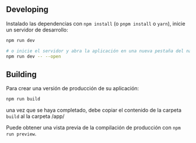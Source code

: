 

## Developing

Instalado las dependencias con `npm install` (o `pnpm install` o `yarn`), inicie un servidor de desarrollo:

```bash
npm run dev

# o inicie el servidor y abra la aplicación en una nueva pestaña del navegador
npm run dev -- --open
```

## Building

Para crear una versión de producción de su aplicación:

```bash
npm run build
```

una vez que se haya completado, debe copiar el contenido de la carpeta `build` al la carpeta /app/

Puede obtener una vista previa de la compilación de producción con `npm run preview`.

